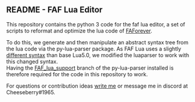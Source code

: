 ## README - FAF Lua Editor

This repository contains the python 3 code for the faf lua editor, a set of scripts to reformat and optimize the lua code of [FAForever](https://github.com/FAForever/fa).

To do this, we generate and then manipulate an abstract syntax tree from the lua code via the py-lua-parser package. As FAF Lua uses a slightly [different syntax](https://github.com/FAForever/lua-lang/blob/lua-5.0/HISTORY) than base Lua5.0, we modified the luaparser to work with this changed syntax.  
Having the [FAF_lua_support](https://github.com/ChessBerry/py-lua-parser/tree/faf_lua_support) branch of the py-lua-parser installed is therefore required for the code in this repository to work.

For questions or contribution ideas [write me](cheeseberry@protonmail.com) or message me in discord at Cheeseberry#1965.
